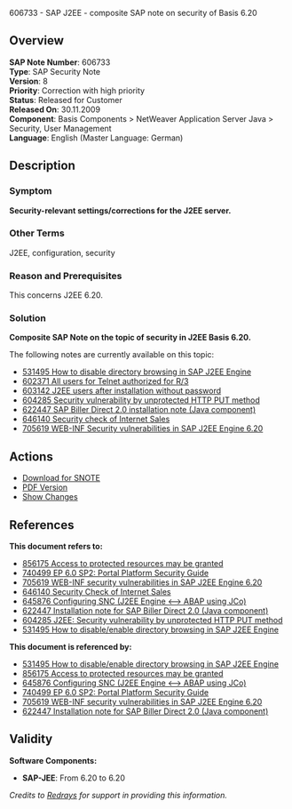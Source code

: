 606733 - SAP J2EE - composite SAP note on security of Basis 6.20

## Overview

**SAP Note Number**: 606733  
**Type**: SAP Security Note  
**Version**: 8  
**Priority**: Correction with high priority  
**Status**: Released for Customer  
**Released On**: 30.11.2009  
**Component**: Basis Components > NetWeaver Application Server Java > Security, User Management  
**Language**: English (Master Language: German)  

## Description

### Symptom
**Security-relevant settings/corrections for the J2EE server.**

### Other Terms
J2EE, configuration, security

### Reason and Prerequisites
This concerns J2EE 6.20.

### Solution
**Composite SAP Note on the topic of security in J2EE Basis 6.20.**

The following notes are currently available on this topic:

- [531495 How to disable directory browsing in SAP J2EE Engine](https://me.sap.com/notes/531495)
- [602371 All users for Telnet authorized for R/3](https://me.sap.com/notes/602371)
- [603142 J2EE users after installation without password](https://me.sap.com/notes/603142)
- [604285 Security vulnerability by unprotected HTTP PUT method](https://me.sap.com/notes/604285)
- [622447 SAP Biller Direct 2.0 installation note (Java component)](https://me.sap.com/notes/622447)
- [646140 Security check of Internet Sales](https://me.sap.com/notes/646140)
- [705619 WEB-INF Security vulnerabilities in SAP J2EE Engine 6.20](https://me.sap.com/notes/705619)

## Actions

- [Download for SNOTE](https://notesdownloads.sap.com/note/0040000015422232017)
- [PDF Version](https://userapps.support.sap.com/sap/support/sfm/notes/print/0000606733?language=en-US&token=233064D4F53416D0104FAE5A01E39E08)
- [Show Changes](https://me.sap.com/notesLatestChanges/0000606733/E/diff)

## References

**This document refers to:**

- [856175 Access to protected resources may be granted](https://me.sap.com/notes/856175)
- [740499 EP 6.0 SP2: Portal Platform Security Guide](https://me.sap.com/notes/740499)
- [705619 WEB-INF security vulnerabilities in SAP J2EE Engine 6.20](https://me.sap.com/notes/705619)
- [646140 Security Check of Internet Sales](https://me.sap.com/notes/646140)
- [645876 Configuring SNC (J2EE Engine <--> ABAP using JCo)](https://me.sap.com/notes/645876)
- [622447 Installation note for SAP Biller Direct 2.0 (Java component)](https://me.sap.com/notes/622447)
- [604285 J2EE: Security vulnerability by unprotected HTTP PUT method](https://me.sap.com/notes/604285)
- [531495 How to disable/enable directory browsing in SAP J2EE Engine](https://me.sap.com/notes/531495)

**This document is referenced by:**

- [531495 How to disable/enable directory browsing in SAP J2EE Engine](https://me.sap.com/notes/531495)
- [856175 Access to protected resources may be granted](https://me.sap.com/notes/856175)
- [645876 Configuring SNC (J2EE Engine <--> ABAP using JCo)](https://me.sap.com/notes/645876)
- [740499 EP 6.0 SP2: Portal Platform Security Guide](https://me.sap.com/notes/740499)
- [705619 WEB-INF security vulnerabilities in SAP J2EE Engine 6.20](https://me.sap.com/notes/705619)
- [622447 Installation note for SAP Biller Direct 2.0 (Java component)](https://me.sap.com/notes/622447)

## Validity

**Software Components:**

- **SAP-JEE**: From 6.20 to 6.20

*Credits to [Redrays](https://redrays.io) for support in providing this information.*